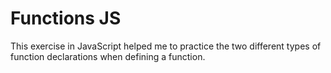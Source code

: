 Functions JS
=====================

This exercise in JavaScript helped me to practice the two different types of function declarations when defining a function.    